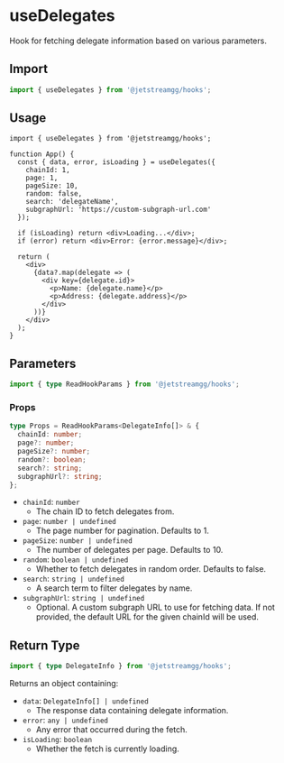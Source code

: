 # useDelegates

Hook for fetching delegate information based on various parameters.

## Import

```ts
import { useDelegates } from '@jetstreamgg/hooks';
```

## Usage

```tsx
import { useDelegates } from '@jetstreamgg/hooks';

function App() {
  const { data, error, isLoading } = useDelegates({
    chainId: 1,
    page: 1,
    pageSize: 10,
    random: false,
    search: 'delegateName',
    subgraphUrl: 'https://custom-subgraph-url.com'
  });

  if (isLoading) return <div>Loading...</div>;
  if (error) return <div>Error: {error.message}</div>;

  return (
    <div>
      {data?.map(delegate => (
        <div key={delegate.id}>
          <p>Name: {delegate.name}</p>
          <p>Address: {delegate.address}</p>
        </div>
      ))}
    </div>
  );
}
```

## Parameters

```ts
import { type ReadHookParams } from '@jetstreamgg/hooks';
```

### Props

```ts
type Props = ReadHookParams<DelegateInfo[]> & {
  chainId: number;
  page?: number;
  pageSize?: number;
  random?: boolean;
  search?: string;
  subgraphUrl?: string;
};
```

- `chainId`: `number`
  - The chain ID to fetch delegates from.
- `page`: `number | undefined`
  - The page number for pagination. Defaults to 1.
- `pageSize`: `number | undefined`
  - The number of delegates per page. Defaults to 10.
- `random`: `boolean | undefined`
  - Whether to fetch delegates in random order. Defaults to false.
- `search`: `string | undefined`
  - A search term to filter delegates by name.
- `subgraphUrl`: `string | undefined`
  - Optional. A custom subgraph URL to use for fetching data. If not provided, the default URL for the given chainId will be used.

## Return Type

```ts
import { type DelegateInfo } from '@jetstreamgg/hooks';
```

Returns an object containing:

- `data`: `DelegateInfo[] | undefined`
  - The response data containing delegate information.
- `error`: `any | undefined`
  - Any error that occurred during the fetch.
- `isLoading`: `boolean`
  - Whether the fetch is currently loading.
